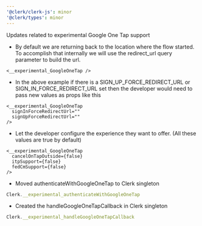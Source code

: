 ```yaml
---
'@clerk/clerk-js': minor
'@clerk/types': minor
---
```


Updates related to experimental Google One Tap support
- By default we are returning back to the location where the flow started.
  To accomplish that internally we will use the redirect_url query parameter to build the url.
```tsx
<__experimental_GoogleOneTap />
```

- In the above example if there is a SIGN_UP_FORCE_REDIRECT_URL or SIGN_IN_FORCE_REDIRECT_URL set then the developer would need to pass new values as props like this
```tsx
<__experimental_GoogleOneTap
  signInForceRedirectUrl=""
  signUpForceRedirectUrl=""
/>
```

- Let the developer configure the experience they want to offer. (All these values are true by default)
```tsx
<__experimental_GoogleOneTap
  cancelOnTapOutside={false}
  itpSupport={false}
  fedCmSupport={false}
/>
```

- Moved authenticateWithGoogleOneTap to Clerk singleton
```ts
Clerk.__experimental_authenticateWithGoogleOneTap
```

- Created the handleGoogleOneTapCallback in Clerk singleton
```ts
Clerk.__experimental_handleGoogleOneTapCallback
```
